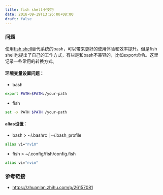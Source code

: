 ```yaml
---
title: fish shell小技巧
date: 2018-09-19T13:26:00+08:00
draft: false
---
```


### 问题
使用[fish shell](http://fishshell.com)替代系统的bash，可以带来更好的使用体验和效率提升。但是fish shell也提出了自己的工作方式，有些是和bash不兼容的，比如export命令。这里记录一些常用的转换方式。

#### 环境变量设置问题：
* bash
```bash
export PATH=$PATH:/your-path
```

* fish
```bash
set -x PATH $PATH /your-path
```

#### alias设置：
* bash > ~/.bashrc \| ~/.bash_profile
```bash
alias vi="nvim"
```

* fish > ~/.config/fish/config.fish
```bash
alias vi="nvim"
```

### 参考链接
- https://zhuanlan.zhihu.com/p/26157081
